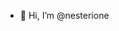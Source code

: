 - 👋 Hi, I’m @nesterione


<!---
- 👀 I’m interested in ...
- 🌱 I’m currently learning ...
- 💞️ I’m looking to collaborate on ...
- 📫 How to reach me ...
nesterione/nesterione is a ✨ special ✨ repository because its `README.md` (this file) appears on your GitHub profile.
You can click the Preview link to take a look at your changes.
--->
